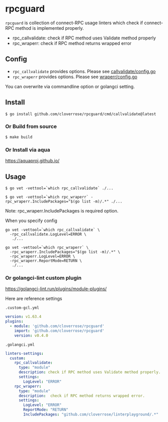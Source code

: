 # rpcguard

`rpcguard` is collection of connect-RPC usage linters which check if connect-RPC method is implemented properly.

- rpc_callvalidate: check if RPC method uses Validate method properly
- rpc_wraperr: check if RPC method returns wrapped error

## Config

- `rpc_callvalidate` provides options. Please see [callvalidate/config.go](passes/callvalidate/config.go)
- `rpc_wraperr` provides options. Please see [wraperr/config.go](passes/wraperr/config.go)

You can overwrite via commandline option or golangci setting.

## Install

```shell
$ go install github.com/cloverrose/rpcguard/cmd/callvalidate@latest
```

### Or Build from source

```shell
$ make build
```

### Or Install via aqua

https://aquaproj.github.io/

## Usage

```shell
$ go vet -vettool=`which rpc_callvalidate` ./...
```

```shell
$ go vet -vettool=`which rpc_wraperr` -rpc_wraperr.IncludePackages="$(go list -m)/.*" ./...
```

Note: rpc_wraperr.IncludePackages is required option.


When you specify config

```shell
go vet -vettool=`which rpc_callvalidate` \
  -rpc_callvalidate.LogLevel=ERROR \
   ./...
```

```shell
go vet -vettool=`which rpc_wraperr` \
  -rpc_wraperr.IncludePackages="$(go list -m)/.*" \
  -rpc_wraperr.LogLevel=ERROR \
  -rpc_wraperr.ReportMode=RETURN \
   ./...
```

### Or golangci-lint custom plugin

https://golangci-lint.run/plugins/module-plugins/

Here are reference settings

`.custom-gcl.yml`

```yaml
version: v1.63.4
plugins:
  - module: 'github.com/cloverrose/rpcguard'
    import: 'github.com/cloverrose/rpcguard'
    version: v0.4.0
```

`.golangci.yml`

```yaml
linters-settings:
  custom:
    rpc_callvalidate:
      type: "module"
      description: check if RPC method uses Validate method properly.
      settings:
        LogLevel: "ERROR"
    rpc_wraperr:
      type: "module"
      description:  check if RPC method returns wrapped error.
      settings:
        LogLevel: "ERROR"
        ReportMode: "RETURN"
        IncludePackages: "github.com/cloverrose/linterplayground/.*"
```
